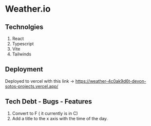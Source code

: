 # Weather.io

## Technolgies

1. React
2. Typescript
3. Vite
4. Tailwinds

## Deployment

Deployed to vercel with this link -> https://weather-4c0ak9d6t-devon-sotos-projects.vercel.app/

## Tech Debt - Bugs - Features

1. Convert to F ( it currently is in C)
2. Add a title to the x axis with the time of the day.

